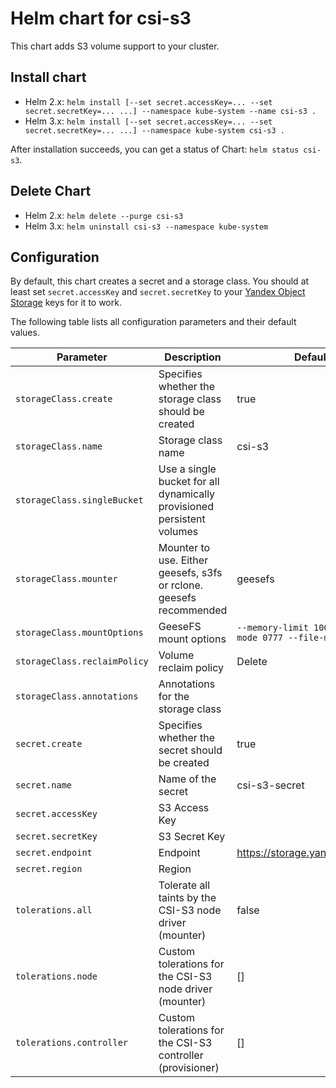 # Helm chart for csi-s3

This chart adds S3 volume support to your cluster.

## Install chart

- Helm 2.x: `helm install [--set secret.accessKey=... --set secret.secretKey=... ...] --namespace kube-system --name csi-s3 .`
- Helm 3.x: `helm install [--set secret.accessKey=... --set secret.secretKey=... ...] --namespace kube-system csi-s3 .`

After installation succeeds, you can get a status of Chart: `helm status csi-s3`.

## Delete Chart

- Helm 2.x: `helm delete --purge csi-s3`
- Helm 3.x: `helm uninstall csi-s3 --namespace kube-system`

## Configuration

By default, this chart creates a secret and a storage class. You should at least set `secret.accessKey` and `secret.secretKey`
to your [Yandex Object Storage](https://cloud.yandex.com/en-ru/services/storage) keys for it to work.

The following table lists all configuration parameters and their default values.

| Parameter                    | Description                                                            | Default                                                |
| ---------------------------- | ---------------------------------------------------------------------- | ------------------------------------------------------ |
| `storageClass.create`        | Specifies whether the storage class should be created                  | true                                                   |
| `storageClass.name`          | Storage class name                                                     | csi-s3                                                 |
| `storageClass.singleBucket`  | Use a single bucket for all dynamically provisioned persistent volumes |                                                        |
| `storageClass.mounter`       | Mounter to use. Either geesefs, s3fs or rclone. geesefs recommended    | geesefs                                                |
| `storageClass.mountOptions`  | GeeseFS mount options                                                  | `--memory-limit 1000 --dir-mode 0777 --file-mode 0666` |
| `storageClass.reclaimPolicy` | Volume reclaim policy                                                  | Delete                                                 |
| `storageClass.annotations`   | Annotations for the storage class                                      |                                                        |
| `secret.create`              | Specifies whether the secret should be created                         | true                                                   |
| `secret.name`                | Name of the secret                                                     | csi-s3-secret                                          |
| `secret.accessKey`           | S3 Access Key                                                          |                                                        |
| `secret.secretKey`           | S3 Secret Key                                                          |                                                        |
| `secret.endpoint`            | Endpoint                                                               | https://storage.yandexcloud.net                        |
| `secret.region`              | Region                                                                 |                         |
| `tolerations.all`            | Tolerate all taints by the CSI-S3 node driver (mounter)                | false                                                  |
| `tolerations.node`           | Custom tolerations for the CSI-S3 node driver (mounter)                | []                                                     |
| `tolerations.controller`     | Custom tolerations for the CSI-S3 controller (provisioner)             | []                                                     |
